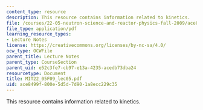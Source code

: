 ```yaml
---
content_type: resource
description: This resource contains information related to kinetics.
file: /courses/22-05-neutron-science-and-reactor-physics-fall-2009/ace8499f800e5d5d7d901a8ecc229c35_MIT22_05F09_lec05.pdf
file_type: application/pdf
learning_resource_types:
- Lecture Notes
license: https://creativecommons.org/licenses/by-nc-sa/4.0/
ocw_type: OCWFile
parent_title: Lecture Notes
parent_type: CourseSection
parent_uid: e52c3fe7-cb97-e13a-4235-acedb73dba24
resourcetype: Document
title: MIT22_05F09_lec05.pdf
uid: ace8499f-800e-5d5d-7d90-1a8ecc229c35
---
```

This resource contains information related to kinetics.